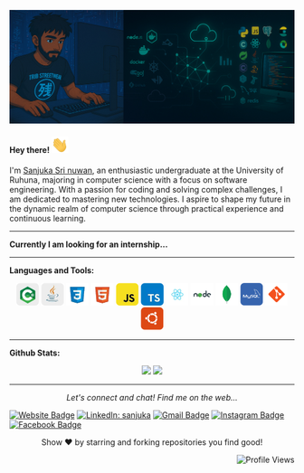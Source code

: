 ![GitHub Cover](githubcover.jpg)

<h4> Hey there! <img src="https://github.com/SNuwan00/SNuwan00/blob/main/githubTemplateGifs/wave.gif" width="30px"></h4>

I'm [Sanjuka Sri nuwan](https://linkedin.com/in/sanjuka-sri-nuwan-7031a229a), an enthusiastic undergraduate at the University of Ruhuna, majoring in computer science with a focus on software engineering. With a passion for coding and solving complex challenges, I am dedicated to mastering new technologies. I aspire to shape my future in the dynamic realm of computer science through practical experience and continuous learning.

 ---
 
**Currently I am looking for an internship...**
<!--
- <div>
    <img width="250" height="95" align='left' src="https://raw.githubusercontent.com/verma-anushka/verma-anushka/master/images/hopsteiner.png" >
    ... as a <strong>Freelancer</strong> for a US based organization- Hopsteiner, where I am working on designing & developing an internal web application to analyze, integrate, access, and visualize hop data.
    <br />
    <strong>Tech Stack: </strong> ReactJS, Javascript, Typescript, NodeJS, ExpressJS, MySQL, AWS 
    <br /> 
    <br /> 
  </div>
  
- <div>
    <img width="250" height="100" align='right' src="https://raw.githubusercontent.com/verma-anushka/verma-anushka/master/images/gfg.png" style="margin-left: -10px" >
    ... as a <strong>Technical Content Writer</strong> at Geeks for Geeks where I have penned down forty plus detailed and comprehensive articles covering various web technologies and Data Structures & Algorithms concepts.
    <br />
    <strong>View: </strong> <a href="https://auth.geeksforgeeks.org/user/verma_anushka/articles" >Geeks for Geeks</a> 
    <br /> 
  </div> 
-->
 ---
 
**Languages and Tools:**

<p align="center">

  <div align="center">
  
  <code><img height="40" src="githubTemplateGifs/Csharp.png"></code> <code><img height="40" src="githubTemplateGifs/Java.png"></code>  <code><img height="40" src="githubTemplateGifs/Html.png"></code> <code><img height="40" src="githubTemplateGifs/Css.png"></code> <code><img height="40" src="githubTemplateGifs/Javascript.png"></code> <code><img height="40" src="githubTemplateGifs/Typescript.png"></code> <code><img height="40" src="githubTemplateGifs/React.png"></code> <code><img height="40" src="githubTemplateGifs/Nodejs.png"></code> <code><img height="40" src="githubTemplateGifs/Mongodb.png"></code> <code><img height="40" src="githubTemplateGifs/Mysql.png"></code> <code><img height="40" src="githubTemplateGifs/Git.png"></code> <code><img height="40" src="githubTemplateGifs/Ubuntu.png"></code>

  </div>
  </p>

 ---
 
**Github Stats:**

<p align="center">
  
  <img src="https://github-readme-stats.vercel.app/api?username=SNuwan00&count_private=true&show_icons=true&theme=dracula&line_height=33">
  <img src="https://github-readme-stats.vercel.app/api/top-langs/?username=SNuwan00&count_private=true&hide=html,scss,,ejs&theme=dracula&line_height=10">

</p>

 ---
 
<p align="center">
  <i>Let's connect and chat! Find me on the web...</i>
  
   <!--  -->
   <!-- [![Medium Badge](https://img.shields.io/badge/-@anushka_verma-000000?style=flat&labelColor=000000&logo=Medium&link=https://anushka-verma.medium.com/)](https://anushka-verma.medium.com/) -->
   [![Website Badge](https://img.shields.io/badge/-nuwan.csbodima.lk-47CCCC?style=flat&logo=Google-Chrome&logoColor=white&link=https://nuwan.csbodima.lk/)](https://nuwan.csbodima.lk/)
   [![LinkedIn: sanjuka](https://img.shields.io/badge/-sanjuka-0077B5?style=flat-square&logo=Linkedin&logoColor=white&link=https://linkedin.com/in/sanjuka-sri-nuwan-7031a229a)](https://linkedin.com/in/sanjuka-sri-nuwan-7031a229a)
   [![Gmail Badge](https://img.shields.io/badge/-sanjuka?style=flat-square&logo=Gmail&logoColor=white&link=mailto:sanjukasrinuwan@gmail.com)](mailto:sanjukaseinuwan@gmail.com)
   [![Instagram Badge](https://img.shields.io/badge/-@sanjuka-purple?style=flat&logo=instagram&logoColor=white&link=https://www.instagram.com/sanjuka_sri_nuwan?igsh=MTM4eXY5MHFqNTZmYw%3D%3D&utm_source=qr)](https://www.instagram.com/sanjuka_sri_nuwan?igsh=MTM4eXY5MHFqNTZmYw%3D%3D&utm_source=qr)
   [![Facebook Badge](https://img.shields.io/badge/-sanjuka_sri_nuwan-036be4?style=flat-square&logo=Facebook&logoColor=white&link=https://www.facebook.com/share/1Hxn6orVSL/?mibextid=wwXIfr )](https://www.facebook.com/share/1Hxn6orVSL/?mibextid=wwXIfr )
  <!-- [![GeeksforGeeks Badge](https://img.shields.io/badge/-verma_anushka-1c6340?style=flat&logo=GeeksforGeeks&logoColor=white&link=https://auth.geeksforgeeks.org/user/verma_anushka/articles)](https://auth.geeksforgeeks.org/user/verma_anushka/articles) -->

   <!-- [![Twitter Badge](https://img.shields.io/badge/-@verma_anushkaa-1ca0f1?style=flat-square&labelColor=1ca0f1&logo=twitter&logoColor=white&link=https://twitter.com/verma_anushkaa)](https://twitter.com/verma_anushkaa)  -->
   
  <p align="center">
    Show ❤️ by starring and forking repositories you find good!
  </p>
</p>

<div align="right">
  
![Profile Views](https://komarev.com/ghpvc/?username=SNuwan00&color=blue&style=flat)

</div>

<!-- [![HitCount](http://hits.dwyl.com/verma-anushka/verma-anushka.svg)](http://hits.dwyl.com/verma-anushka/verma-anushka) -->
